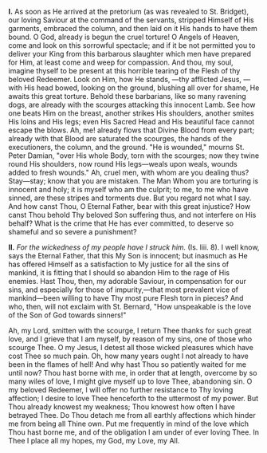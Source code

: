 
**I\.** As soon as He arrived at the pretorium (as was revealed to St. Bridget), our loving Saviour at the command of the servants, stripped Himself of His garments, embraced the column, and then laid on it His hands to have them bound. O God, already is begun the cruel torture! O Angels of Heaven, come and look on this sorrowful spectacle; and if it be not permitted you to deliver your King from this barbarous slaughter which men have prepared for Him, at least come and weep for compassion. And thou, my soul, imagine thyself to be present at this horrible tearing of the Flesh of thy beloved Redeemer. Look on Him, how He stands, —thy afflicted Jesus, —with His head bowed, looking on the ground, blushing all over for shame, He awaits this great torture. Behold these barbarians, like so many ravening dogs, are already with the scourges attacking this innocent Lamb. See how one beats Him on the breast, another strikes His shoulders, another smites His loins and His legs; even His Sacred Head and His beautiful face cannot escape the blows. Ah, me! already flows that Divine Blood from every part; already with that Blood are saturated the scourges, the hands of the executioners, the column, and the ground. \"He is wounded,\" mourns St. Peter Damian, \"over His whole Body, torn with the scourges; now they twine round His shoulders, now round His legs—weals upon weals, wounds added to fresh wounds.\" Ah, cruel men, with whom are you dealing thus? Stay—stay; know that you are mistaken. The Man Whom you are torturing is innocent and holy; it is myself who am the culprit; to me, to me who have sinned, are these stripes and torments due. But you regard not what I say. And how canst Thou, O Eternal Father, bear with this great injustice? How canst Thou behold Thy beloved Son suffering thus, and not interfere on His behalf? What is the crime that He has ever committed, to deserve so shameful and so severe a punishment?

**II\.** *For the wickedness of my people have I struck him.* (Is. liii. 8). I well know, says the Eternal Father, that this My Son is innocent; but inasmuch as He has offered Himself as a satisfaction to My justice for all the sins of mankind, it is fitting that I should so abandon Him to the rage of His enemies. Hast Thou, then, my adorable Saviour, in compensation for our sins, and especially for those of impurity,—that most prevalent vice of mankind—been willing to have Thy most pure Flesh torn in pieces? And who, then, will not exclaim with St. Bernard, \"How unspeakable is the love of the Son of God towards sinners!\"

Ah, my Lord, smitten with the scourge, I return Thee thanks for such great love, and I grieve that I am myself, by reason of my sins, one of those who scourge Thee. O my Jesus, I detest all those wicked pleasures which have cost Thee so much pain. Oh, how many years ought I not already to have been in the flames of hell! And why hast Thou so patiently waited for me until now? Thou hast borne with me, in order that at length, overcome by so many wiles of love, I might give myself up to love Thee, abandoning sin. O my beloved Redeemer, I will offer no further resistance to Thy loving affection; I desire to love Thee henceforth to the uttermost of my power. But Thou already knowest my weakness; Thou knowest how often I have betrayed Thee. Do Thou detach me from all earthly affections which hinder me from being all Thine own. Put me frequently in mind of the love which Thou hast borne me, and of the obligation I am under of ever loving Thee. In Thee I place all my hopes, my God, my Love, my All.

